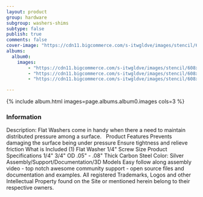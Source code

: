 ```yaml
---
layout: product
group: hardware
subgroup: washers-shims
subtype: false
publish: true
comments: false
cover-image: "https://cdn11.bigcommerce.com/s-itwgldve/images/stencil/608x608/products/189/4392/profile__23266.1675310610.png?c=2"
albums:
  album0:
    images:
        - "https://cdn11.bigcommerce.com/s-itwgldve/images/stencil/608x608/products/189/4392/profile__23266.1675310610.png?c=2"
        - "https://cdn11.bigcommerce.com/s-itwgldve/images/stencil/608x608/products/189/2592/flatwasher_i2_w_1__30602.1675310610.jpg?c=2"
        - "https://cdn11.bigcommerce.com/s-itwgldve/images/stencil/608x608/products/189/2594/flatwasher_g_w_1__63537.1675310610.jpg?c=2"

---
```


{% include album.html images=page.albums.album0.images cols=3 %}

### Information

Description:
 Flat Washers come in handy when there a need to maintain distributed pressure among a surface.   Product Features  Prevents damaging the surface being under pressure Ensure tightness and relieve friction  What is Included  (1) Flat Washer 1/4" Screw Size  Product Specifications  1/4" 3/4" OD .05" - .08" Thick Carbon Steel Color: Silver   Assembly/Support/Documentation/3D Models   Easy follow along assembly video - top notch awesome community support - open source files and documentation and examples. All registered Trademarks, Logos and other Intellectual Property found on the Site or mentioned herein belong to their respective owners.  


